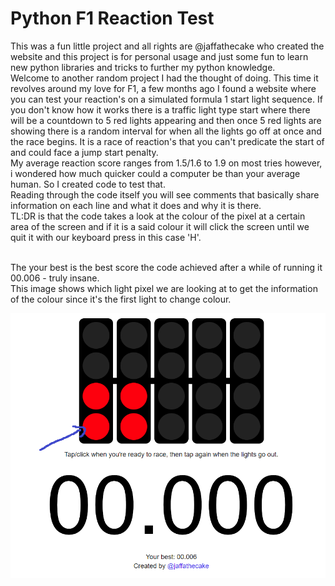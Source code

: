 # Python F1 Reaction Test

This was a fun little project and all rights are @jaffathecake who created the website and this project is for personal usage and just some fun to learn new python libraries and tricks to further my python knowledge. 
<br/>
Welcome to another random project I had the thought of doing. This time it revolves around my love for F1, a few months ago I found a website where you can test your reaction's on a simulated formula 1 start light sequence. If you don't know how it works there is a traffic light type start where there will be a countdown to 5 red lights appearing and then once 5 red lights are showing there is a random interval for when all the lights go off at once and the race begins. It is a race of reaction's that you can't predicate the start of and could face a jump start penalty. 
<br/>
My average reaction score ranges from 1.5/1.6 to 1.9 on most tries however, i wondered how much quicker could a computer be than your average human. So I created code to test that.
<br/>
Reading through the code itself you will see comments that basically share information on each line and what it does and why it is there.
<br/>
TL:DR is that the code takes a look at the colour of the pixel at a certain area of the screen and if it is a said colour it will click the screen until we quit it with our keyboard press in this case 'H'. 

<br/>
The your best is the best score the code achieved after a while of running it 00.006 - truly insane. 
<br/>
This image shows which light pixel we are looking at to get the information of the colour since it's the first light to change colour. 
<br/>

![alt text](readme_resources/f1%20page.png)
